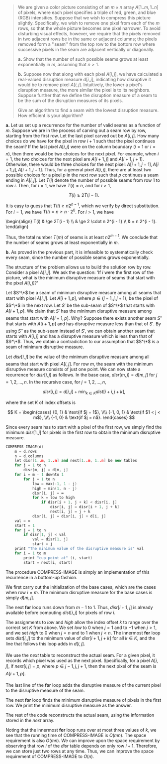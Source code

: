 > We are given a color picture consisting of an $m \times n$ array $A[1..m, 1..n]$ of pixels, where each pixel specifies a triple of red, green, and blue (RGB) intensities. Suppose that we wish to compress this picture slightly. Specifically, we wish to remove one pixel from each of the $m$ rows, so that the whole picture becomes one pixel narrower. To avoid disturbing visual effects, however, we require that the pixels removed in two adjacent rows be in the same or adjacent columns; the pixels removed form a ''seam'' from the top row to the bottom row where successive pixels in the seam are adjacent vertically or diagonally.
>
> **a.** Show that the number of such possible seams grows at least exponentially in $m$, assuming that $n > 1$.
>
> **b.** Suppose now that along with each pixel $A[i, j]$, we have calculated a real-valued disruption measure $d[i, j]$, indicating how disruptive it would be to remove pixel $A[i, j]$. Intuitively, the lower a pixel's disruption measure, the more similar the pixel is to its neighbors. Suppose further that we define the disruption measure of a seam to be the sum of the disruption measures of its pixels.
>
> Give an algorithm to find a seam with the lowest disruption measure. How efficient is your algorithm?

**a.**  Let us set up a recurrence for the number of valid seams as a function of $m$. Suppose we are in the process of carving out a seam row by row, starting from the first row. Let the last pixel carved out be $A[i, j]$. How many choices do we have for the pixel in row $i + 1$ such that the pixel continues the seam? If the last pixel $A[i, j]$ were on the column boundary ($i = 1$ or $i = n$), then there would be two choices for the next pixel. For example, when $i = 1$, the two choices for the next pixel are $A[i + 1, j]$ and $A[i + 1, j + 1]$. Otherwise, there would be three choices for the next pixel: $A[i + 1, j - 1], A[i + 1, j], A[i + 1, j + 1]$. Thus, for a general pixel $A[i, j]$, there are at least two possible choices for a pixel $p$ in the next row such that $p$ continues a seam ending in $A[i, j]$. Let $T(i)$ denote the number of possible seams from row $1$ to row $i$. Then, for $i = 1$, we have $T(i) = n$, and for $i > 1$,

$$T(i) \ge 2T(i - 1).$$

It is easy to guess that $T(i) \ge n2^{n - 1}$, which we verify by direct substitution. For $i = 1$, we have $T(i) = n \ge n \cdot 2^0$. For $i > 1$, we have

\begin{align}
T(i) & \ge 2T(i - 1) \\\\
     & \ge 2 \cdot n 2^{i - 1} \\\\
     & =   n 2^{i - 1}.
\end{align}

Thus, the total number $T(m)$ of seams is at least $n2^{m - 1}$. We conclude that the number of seams grows at least exponentially in $m$.

**b.** As proved in the previous part, it is infeasible to systematically check every seam, since the number of possible seams grows exponentially.

The structure of the problem allows us to build the solution row by row. Consider a pixel $A[i, j]$. We ask the question: 'If $i$ were the first row of the picture, what is the minimum disruptive measure of seams that start with the pixel $A[i, j]$?'

Let $S^\*$ be a seam of minimum disruptive measure among all seams that start with pixel $A[i, j]$. Let $A[i + 1, p]$, where $p \in \{j - 1, j, j + 1\}$, be the pixel of $S^\*$ in the next row. Let $S'$ be the sub-seam of $S^\*$ that starts with $A[i + 1, p]$. We claim that $S'$ has the minimum disruptive measure among seams that start with $A[i + 1, p]$. Why? Suppose there exists another seam $S''$ that starts with $A[i + 1, p]$ and has disruptive measure less than that of $S'$. By using $S''$ as the sub-seam instead of $S'$, we can obtain another seam that starts with $A[i, j]$ and has a disruptive measure which is less than that of $S^\*$. Thus, we obtain a contradiction to our assumption that $S^\*$ is a seam of minimum disruptive measure.

Let $disr[i, j]$ be the value of the minimum disruptive measure among all seams that start with pixel $A[i, j]$. For row $m$, the seam with the minimum disruptive measure consists of just one point. We can now state a recurrence for $disr[i, j]$  as follows. In the base case, $disr[m, j] = d[m, j]$ for $j = 1, 2, \ldots, n$. In the recursive case, for $j = 1, 2, \ldots, n$,

$$disr[i, j] = d[i, j] + \min_{k \in K}{dist[i + i, j + k]},$$

where the set $K$ of index offsets is

$$
K =
\begin{cases}
{0, 1}     & \text{if $j = 1$}, \\\\
{-1, 0, 1} & \text{if $1 < j < m$}, \\\\
{-1, 0}    & \text{if $j = n$}.
\end{cases}
$$

Since every seam has to start with a pixel of the first row, we simply find the minimum $disr[1, j]$ for pixels in the first row to obtain the minimum disruptive measure.

```cpp
COMPRESS-IMAGE(d)
    m = d.rows
    n = d.columns
    let disr[1..m, 1..n] and next[1..m, 1..n] be new tables
    for j = 1 to n
        disr[m, j] = d[m, j]
    for i = m - 1 downto 1
        for j = 1 to n
            low = max(-1, 1 - j)
            high = min(1, n - j)
            disr[i, j] = ∞
            for k = low to high
                if disr[i + 1, j + k] < disr[i, j]
                    disr[i, j] = disr[i + 1, j + k]
                    next[i, j] = j + k
            disr[i, j] = disr[i, j] + d[i, j]
    val = ∞
    start = 1
    for j = 1 to n
        if disr[1, j] < val
            val = disr[1, j]
            start = j
    print "The minimum value of the disruptive measure is" val
    for i = 1 to m
        print "cup point at" (i, start)
        start = next[i, start]
```

The procedure $\text{COMPRESS-IMAGE}$ is simply an implementation of this recurrence in a bottom-up fashion.

We first carry out the initialization of the base cases, which are the cases when row $i = m$. The minimum disruptive measure for the base cases is simply $d[m, j]$.

The next **for** loop runs down from $m - 1$ to $1$. Thus, $disr[i + 1, j]$ is already available before computing $dist[i, j]$ for pixels of row $i$.

The assignments to $low$ and $high$ allow the index offset $k$ to range over the correct set $K$ from above. We set $low$ to $0$ when $j = 1$ and to $-1$ when $j > 1$, and we set $high$ to $0$ when $j = n$ and to $1$ when $j < n$. The innermost **for** loop sets $dist[i, j]$ to the minimum value of $disr[i + 1, j + k]$ for all $k \in K$, and the line that follows this loop adds in $d[i, j]$.

We use the $next$ table to reconstruct the actual seam. For a given pixel, it records which pixel was used as the next pixel. Specifically, for a pixel $A[i, j]$, if $next[i, j] = p$, where $p \in {j - 1, j, j + 1}$, then the next pixel of the seam is $A[i + 1, p]$.

The last line of the **for** loop adds the disruptive measure of the current pixel to the disruptive measure of the seam.

The next **for** loop finds the minimum disruptive measure of pixels in the first row. We print the minimum disruptive measure as the answer.

The rest of the code reconstructs the actual seam, using the information stored in the $next$ array.

Noting that the innermost **for** loop runs over at most three values of $k$, we see that the running time of $\text{COMPRESS-IMAGE}$ is $O(mn)$. The space requirement is also $O(mn)$. We can improve upon the space requirement by observing that row $i$ of the $disr$ table depends on only row $i + 1$. Therefore, we can store just two rows at any time. Thus, we can improve the space requirement of $\text{COMPRESS-IMAGE}$ to $O(n)$.
